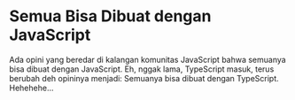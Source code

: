 # Semua Bisa Dibuat dengan JavaScript

Ada opini yang beredar di kalangan komunitas JavaScript bahwa semuanya bisa dibuat dengan JavaScript. Eh, nggak lama, TypeScript masuk, terus berubah deh opininya menjadi: Semuanya bisa dibuat dengan TypeScript. Hehehehe...